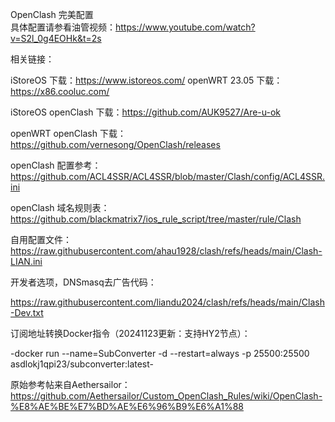 OpenClash 完美配置<br/>
具体配置请参看油管视频：https://www.youtube.com/watch?v=S2l_0g4EOHk&t=2s

相关链接：

iStoreOS 下载：https://www.istoreos.com/
openWRT 23.05 下载：https://x86.cooluc.com/

iStoreOS openClash 下载：https://github.com/AUK9527/Are-u-ok

openWRT openClash 下载：https://github.com/vernesong/OpenClash/releases

openClash 配置参考：https://github.com/ACL4SSR/ACL4SSR/blob/master/Clash/config/ACL4SSR.ini

openClash 域名规则表：https://github.com/blackmatrix7/ios_rule_script/tree/master/rule/Clash

自用配置文件：https://raw.githubusercontent.com/ahau1928/clash/refs/heads/main/Clash-LIAN.ini

开发者选项，DNSmasq去广告代码：

https://raw.githubusercontent.com/liandu2024/clash/refs/heads/main/Clash-Dev.txt

订阅地址转换Docker指令（20241123更新：支持HY2节点）：

-docker run --name=SubConverter -d --restart=always -p 25500:25500 asdlokj1qpi23/subconverter:latest-

原始参考帖来自Aethersailor：https://github.com/Aethersailor/Custom_OpenClash_Rules/wiki/OpenClash-%E8%AE%BE%E7%BD%AE%E6%96%B9%E6%A1%88
